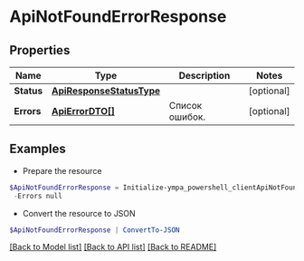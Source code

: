 # ApiNotFoundErrorResponse
## Properties

Name | Type | Description | Notes
------------ | ------------- | ------------- | -------------
**Status** | [**ApiResponseStatusType**](ApiResponseStatusType.md) |  | [optional] 
**Errors** | [**ApiErrorDTO[]**](ApiErrorDTO.md) | Список ошибок. | [optional] 

## Examples

- Prepare the resource
```powershell
$ApiNotFoundErrorResponse = Initialize-ympa_powershell_clientApiNotFoundErrorResponse  -Status null `
 -Errors null
```

- Convert the resource to JSON
```powershell
$ApiNotFoundErrorResponse | ConvertTo-JSON
```

[[Back to Model list]](../README.md#documentation-for-models) [[Back to API list]](../README.md#documentation-for-api-endpoints) [[Back to README]](../README.md)

